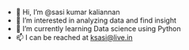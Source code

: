 - 👋 Hi, I’m @sasi kumar kaliannan
- 👀 I’m interested in analyzing data and find insight
- 🌱 I’m currently learning Data science using Python
- 📫 I can be reached at ksasi@live.in

<!---
sasikc/sasikc is a ✨ special ✨ repository because its `README.md` (this file) appears on your GitHub profile.
You can click the Preview link to take a look at your changes.
--->
